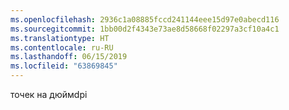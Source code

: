 ```yaml
---
ms.openlocfilehash: 2936c1a08885fccd241144eee15d97e0abecd116
ms.sourcegitcommit: 1bb00d2f4343e73ae8d58668f02297a3cf10a4c1
ms.translationtype: HT
ms.contentlocale: ru-RU
ms.lasthandoff: 06/15/2019
ms.locfileid: "63869845"
---
```

<span data-ttu-id="63b2d-101">точек на дюйм</span><span class="sxs-lookup"><span data-stu-id="63b2d-101">dpi</span></span>